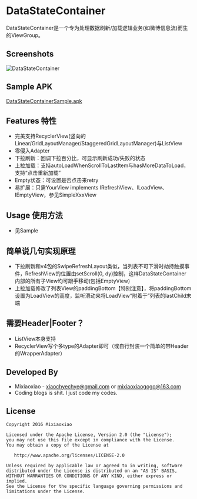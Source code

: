 DataStateContainer
===============

DataStateContainer是一个专为处理数据刷新/加载逻辑业务(如微博信息流)而生的ViewGroup。

Screenshots 
-----

![DataStateContainer](https://raw.github.com/Mixiaoxiao/DataStateContainer/master/DataStateContainer.gif) 

Sample APK
-----

[DataStateContainerSample.apk](https://raw.github.com/Mixiaoxiao/DataStateContainer/master/DataStateContainerSample.apk)

Features 特性
-----

* 完美支持RecyclerView(竖向的Linear/GridLayoutManager/StaggeredGridLayoutManager)与ListView
* 零侵入Adapter
* 下拉刷新：回调下拉百分比，可显示刷新成功/失败的状态
* 上拉加载：支持autoLoadWhenScrollToLastItem与hasMoreDataToLoad，支持“点击重新加载”
* Empty状态：可设置是否点击来retry
* 易扩展：只需YourView implements IRefreshView、ILoadView、IEmptyView，参见SimpleXxxView


Usage 使用方法
-----

* 见Sample


简单说几句实现原理
-----

* 下拉刷新和v4包的SwipeRefreshLayout类似，当列表不可下滑时劫持触摸事件，RefreshView的位置由setScroll(0, dy)控制，这样DataStateContainer内部的所有子View均可跟手移动(包括EmptyView)
* 上拉加载修改了列表View的paddingBottom【特别注意】，将paddingBottom设置为LoadView的高度，监听滑动来将LoadView“附着于”列表的lastChild末端

需要Header|Footer？
-----

* ListView本身支持
* RecyclerView写个多type的Adapter即可（或自行封装一个简单的带Header的WrapperAdapter）

Developed By
------------

* Mixiaoxiao - <xiaochyechye@gmail.com> or <mixiaoxiaogogo@163.com>
* Coding blogs is shit. I just code my codes.


License
-----------

    Copyright 2016 Mixiaoxiao

    Licensed under the Apache License, Version 2.0 (the "License");
    you may not use this file except in compliance with the License.
    You may obtain a copy of the License at

       http://www.apache.org/licenses/LICENSE-2.0

    Unless required by applicable law or agreed to in writing, software
    distributed under the License is distributed on an "AS IS" BASIS,
    WITHOUT WARRANTIES OR CONDITIONS OF ANY KIND, either express or implied.
    See the License for the specific language governing permissions and
    limitations under the License.
